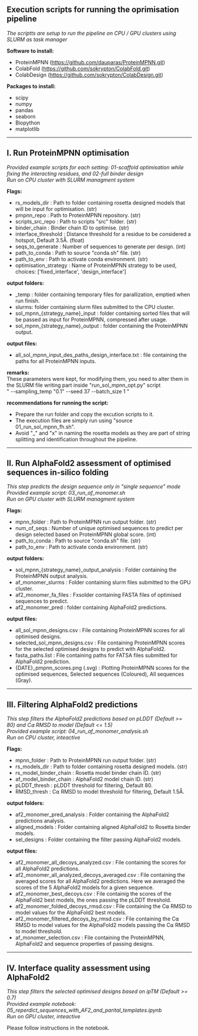 ## Execution scripts for running the oprimisation pipeline 
*The scriptts are setup to run the pipeline on CPU / GPU clusters using SLURM as task manager*

**Software to install:** 
- ProteinMPNN (https://github.com/dauparas/ProteinMPNN.git)
- ColabFold   (https://github.com/sokrypton/ColabFold.git)
- ColabDesign (https://github.com/sokrypton/ColabDesign.git)

**Packages to install:**
- scipy
- numpy
- pandas
- seaborn
- Biopython
- matplotlib

-----------------------------------------------------------------------------------------------------------------------------------------
## I. Run ProteinMPNN optimisation 
*Provided example scripts for each setting: 01-scaffold optimisation while fixing the interacting residues, and 02-full binder design* \
*Run on CPU cluster with SLURM managment system*

**Flags:**
- rs_models_dir         : Path to folder containing rosetta designed models that will be input for optimisation. (str)
- pmpnn_repo            : Path to ProteinMPNN repository. (str)
- scripts_src_repo      : Path to scripts "src" folder.   (str)
- binder_chain          : Binder chain ID to optimise.    (str)
- interface_threshold   : Distance threshold for a residue to be considered a hotspot, Default 3.5Å. (float)
- seqs_to_generate      : Number of sequences to generate per design. (int)
- path_to_conda         : Path to source "conda.sh" file.     (str)
- path_to_env           : Path to activate conda environment. (str)
- optimisation_strategy : Name of ProteinMPNN strategy to be used, choices: ['fixed_interface', 'design_interface']

**output folders:**
- _temp : folder containing temporary files for parallization, emptied when run finish.
- slurms: folder containing slurm files submitted to the CPU cluster.
- sol_mpnn_{strategy_name}_input  :  folder containing sorted files that will be passed as input for ProteinMPNN, compressed after usage.
- sol_mpnn_{strategy_name}_output : folder containing the ProteinMPNN output.

**output files:**
- all_sol_mpnn_input_des_paths_design_interface.txt : file containing the paths for all ProteinMPNN inputs.

**remarks:** \
These parameters were kept, for modifying them, you need to alter them in the SLURM file writing part inside "run_sol_mpnn_opt.py" script \
" --sampling_temp "0.1"  --seed 37  --batch_size 1 "

**recommendations for running the script:**
- Prepare the run folder and copy the excution scripts to it.
- The execution files are simply run using "source 01_run_sol_mpnn_fh.sh".
- Avoid "_" and "x" in naming the rosetta models as they are part of string splitting and identification throughout the pipeline. 

-----------------------------------------------------------------------------------------------------------------------------------------
## II. Run AlphaFold2 assessment of optimised sequences in-silico folding  
*This step predicts the design sequence only in "single sequence" mode* \
*Provided example script: 03_run_af_monomer.sh* \
*Run on GPU cluster with SLURM managment system*

**Flags:**
- mpnn_folder   : Path to ProteinMPNN run output folder. (str)
- num_of_seqs   : Number of unique optimised sequences to predict per design selected based on ProteinMPNN global score.  (int)
- path_to_conda : Path to source "conda.sh" file.     (str)
- path_to_env   : Path to activate conda environment. (str)

**output folders:**
- sol_mpnn_{strategy_name}_output_analysis : Folder containing the ProteinMPNN output analysis.
- af_monomer_slurms : Folder containing slurm files submitted to the GPU cluster.
- af2_monomer_fa_files : Fxsolder containing FASTA files of optimised sequences to predict.
- af2_monomer_pred : folder containing AlphaFold2 predictions.

**output files:**
- all_sol_mpnn_designs.csv      : File containing ProteinMPNN scores for all optimised designs.
- selected_sol_mpnn_designs.csv : File containing ProteinMPNN scores for the selected optimised designs to predict with AlphaFold2.
- fasta_paths.list : File containing paths for FATSA files submitted for AlphaFold2 prediction.
- {DATE}_pmpnn_scores.png (.svg) : Plotting ProteinMPNN scores for the optimised sequences, Selected sequences (Coloured), All sequences (Gray).

-----------------------------------------------------------------------------------------------------------------------------------------
## III. Filtering AlphaFold2 predictions
*This step filters the AlphaFold2 predictions based on pLDDT (Default >= 80) and C⍺ RMSD to model (Default <= 1.5)* \
*Provided example script: 04_run_af_monomer_analysis.sh* \
*Run on CPU cluster, inteactive*

**Flags:**
- mpnn_folder           : Path to ProteinMPNN run output folder. (str)
- rs_models_dir         : Path to folder containing rosetta designed models. (str)
- rs_model_binder_chain : Rosetta model binder chain ID. (str)
- af_model_binder_chain : AlphaFold2 model chain ID. (str)
- pLDDT_thresh          : pLDDT threshold for filtering, Default 80.
- RMSD_thresh           : C⍺ RMSD to model threshold for filtering, Default 1.5Å.

**output folders:**
- af2_monomer_pred_analysis : Folder containing the AlphaFold2 predictions analysis.
- aligned_models            : Folder containing aligned AlphaFold2 to Rosetta binder models.
- sel_designs               : Folder containing the filter passing AlphaFold2 models.

**output files:**
- af2_monomer_all_decoys_analyzed.csv          : File containing the scores for all AlphaFold2 predictions.
- af2_monomer_all_analyzed_decoys_averaged.csv : File containing the averaged scores for all AlphaFold2 predictions. Here we averaged the scores of the 5 AlphaFold2 models for a given sequence.
- af2_monomer_best_decoys.csv                  : File containig the scores of the AlphaFold2 best models, the ones passing the pLDDT threshold.
- af2_monomer_folded_decoys_rmsd.csv           : File containing the C⍺ RMSD to model values for the AlphaFold2 best models.
- af2_monomer_filtered_decoys_by_rmsd.csv      : File containing the C⍺ RMSD to model values for the AlphaFold2 models passing the C⍺ RMSD to model threshold.
- af_monomer_selection.csv                     : File containing the ProteinMPNN, AlphaFold2 and sequence properties of passing designs.

-----------------------------------------------------------------------------------------------------------------------------------------
## IV. Interface quality assessment using AlphaFold2
*This step filters the selected optimised designs based on ipTM (Default >= 0.7)* \
*Provided example notebook: 05_reperdict_sequences_with_AF2_and_parital_templates.ipynb* \
*Run on GPU cluster, inteactive*

Please follow instructions in the notebook. 
